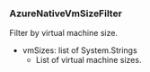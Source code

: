 ### AzureNativeVmSizeFilter
Filter by virtual machine size.

- vmSizes: list of System.Strings
  - List of virtual machine sizes.
